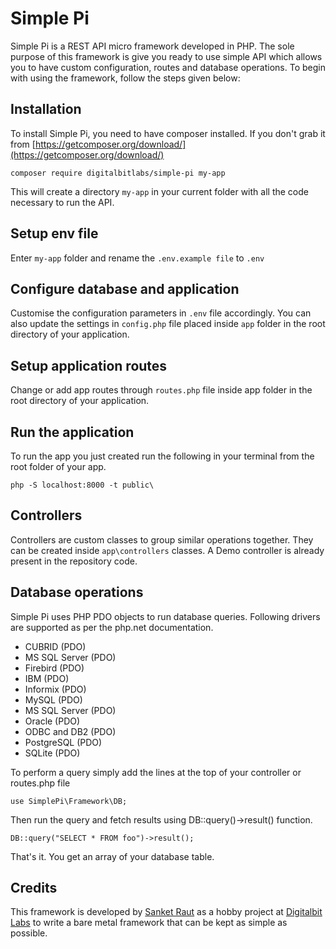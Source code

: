 # Simple Pi
Simple Pi is a REST API micro framework developed in PHP. The sole purpose of this framework is give you ready to use simple API which allows you to have custom configuration, routes and database operations. To begin with using the framework, follow the steps given below:


## Installation
To install Simple Pi, you need to have composer installed. If you don't grab it from [https://getcomposer.org/download/](https://getcomposer.org/download/)

`composer require digitalbitlabs/simple-pi my-app`

This will create a directory `my-app` in your current folder with all the code necessary to run the API.


## Setup env file
Enter `my-app` folder and rename the `.env.example file` to `.env`


## Configure database and application
Customise the configuration parameters in `.env` file accordingly. You can also update the settings in `config.php` file placed inside `app` folder in the root directory of your application.


## Setup application routes
Change or add app routes through `routes.php` file inside app folder in the root directory of your application.


## Run the application
To run the app you just created run the following in your terminal from the root folder of your app.

`php -S localhost:8000 -t public\`


## Controllers
Controllers are custom classes to group similar operations together. They can be created inside `app\controllers` classes. A Demo controller is already present in the repository code.


## Database operations
Simple Pi uses PHP PDO objects to run database queries. Following drivers are supported as per the php.net documentation.

* CUBRID (PDO)
* MS SQL Server (PDO)
* Firebird (PDO)
* IBM (PDO)
* Informix (PDO)
* MySQL (PDO)
* MS SQL Server (PDO)
* Oracle (PDO)
* ODBC and DB2 (PDO)
* PostgreSQL (PDO)
* SQLite (PDO) 

To perform a query simply add the lines at the top of your controller or routes.php file

`use SimplePi\Framework\DB;`

Then run the query and fetch results using DB::query()->result() function.

`DB::query("SELECT * FROM foo")->result();`

That's it. You get an array of your database table.


## Credits
This framework is developed by [Sanket Raut](https://twitter.com/sanketmraut) as a hobby project at [Digitalbit Labs](https://digitalbit.in) to write a bare metal framework that can be kept as simple as possible.